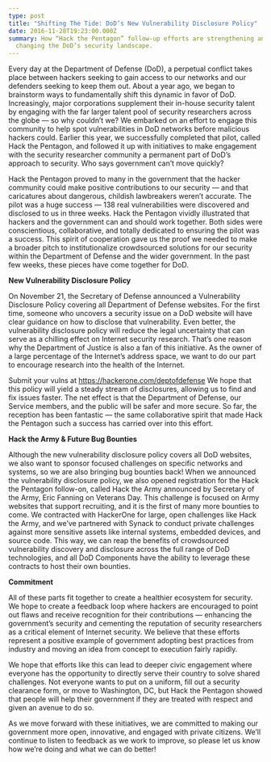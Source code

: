 ```yaml
---
type: post
title: "Shifting The Tide: DoD’s New Vulnerability Disclosure Policy"
date: 2016-11-28T19:23:00.000Z
summary: How “Hack the Pentagon” follow-up efforts are strengthening and
  changing the DoD’s security landscape.
---
```

Every day at the Department of Defense (DoD), a perpetual conflict takes place between hackers seeking to gain access to our networks and our defenders seeking to keep them out. About a year ago, we began to brainstorm ways to fundamentally shift this dynamic in favor of DoD. Increasingly, major corporations supplement their in-house security talent by engaging with the far larger talent pool of security researchers across the globe — so why couldn’t we? We embarked on an effort to engage this community to help spot vulnerabilities in DoD networks before malicious hackers could. Earlier this year, we successfully completed that pilot, called Hack the Pentagon, and followed it up with initiatives to make engagement with the security researcher community a permanent part of DoD’s approach to security. Who says government can’t move quickly?

Hack the Pentagon proved to many in the government that the hacker community could make positive contributions to our security — and that caricatures about dangerous, childish lawbreakers weren’t accurate. The pilot was a huge success — 138 real vulnerabilities were discovered and disclosed to us in three weeks. Hack the Pentagon vividly illustrated that hackers and the government can and should work together. Both sides were conscientious, collaborative, and totally dedicated to ensuring the pilot was a success.
This spirit of cooperation gave us the proof we needed to make a broader pitch to institutionalize crowdsourced solutions for our security within the Department of Defense and the wider government. In the past few weeks, these pieces have come together for DoD.

**New Vulnerability Disclosure Policy**

On November 21, the Secretary of Defense announced a Vulnerability Disclosure Policy covering all Department of Defense websites. For the first time, someone who uncovers a security issue on a DoD website will have clear guidance on how to disclose that vulnerability. Even better, the vulnerability disclosure policy will reduce the legal uncertainty that can serve as a chilling effect on Internet security research. That’s one reason why the Department of Justice is also a fan of this initiative. As the owner of a large percentage of the Internet’s address space, we want to do our part to encourage research into the health of the Internet.

Submit your vulns at https://hackerone.com/deptofdefense We hope that this policy will yield a steady stream of disclosures, allowing us to find and fix issues faster. The net effect is that the Department of Defense, our Service members, and the public will be safer and more secure. So far, the reception has been fantastic — the same collaborative spirit that made Hack the Pentagon such a success has carried over into this effort.

**Hack the Army & Future Bug Bounties**

Although the new vulnerability disclosure policy covers all DoD websites, we also want to sponsor focused challenges on specific networks and systems, so we are also bringing bug bounties back! When we announced the vulnerability disclosure policy, we also opened registration for the Hack the Pentagon follow-on, called Hack the Army announced by Secretary of the Army, Eric Fanning on Veterans Day. This challenge is focused on Army websites that support recruiting, and it is the first of many more bounties to come. We contracted with HackerOne for large, open challenges like Hack the Army, and we’ve partnered with Synack to conduct private challenges against more sensitive assets like internal systems, embedded devices, and source code. This way, we can reap the benefits of crowdsourced vulnerability discovery and disclosure across the full range of DoD technologies, and all DoD Components have the ability to leverage these contracts to host their own bounties.

**Commitment**

All of these parts fit together to create a healthier ecosystem for security. We hope to create a feedback loop where hackers are encouraged to point out flaws and receive recognition for their contributions — enhancing the government’s security and cementing the reputation of security researchers as a critical element of Internet security. We believe that these efforts represent a positive example of government adopting best practices from industry and moving an idea from concept to execution fairly rapidly.

We hope that efforts like this can lead to deeper civic engagement where everyone has the opportunity to directly serve their country to solve shared challenges. Not everyone wants to put on a uniform, fill out a security clearance form, or move to Washington, DC, but Hack the Pentagon showed that people will help their government if they are treated with respect and given an avenue to do so.

As we move forward with these initiatives, we are committed to making our government more open, innovative, and engaged with private citizens. We’ll continue to listen to feedback as we work to improve, so please let us know how we’re doing and what we can do better!